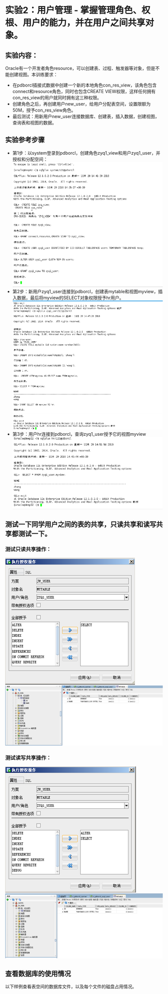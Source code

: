 # 实验2：用户管理 - 掌握管理角色、权根、用户的能力，并在用户之间共享对象。
## 实验内容：
Oracle有一个开发者角色resource，可以创建表、过程、触发器等对象，但是不能创建视图。本训练要求：
* 在pdborcl插接式数据中创建一个新的本地角色con_res_view，该角色包含connect和resource角色，同时也包含CREATE VIEW权限，这样任何拥有con_res_view的用户就同时拥有这三种权限。
* 创建角色之后，再创建用户new_user，给用户分配表空间，设置限额为50M，授予con_res_view角色。
* 最后测试：用新用户new_user连接数据库、创建表，插入数据，创建视图，查询表和视图的数据。
## 实验参考步骤
* 第1步：以system登录到pdborcl，创建角色zyq1_view和用户zyq1_user，并授权和分配空间：
![](https://github.com/ZYQHZ/ORACLE/blob/master/test2/1.PNG)
* 第2步：新用户zyq1_user连接到pdborcl，创建表mytable和视图myview，插入数据，最后将myview的SELECT对象权限授予hr用户。
![](https://github.com/ZYQHZ/ORACLE/blob/master/test2/2.png)
![](https://github.com/ZYQHZ/ORACLE/blob/master/test2/22.png)
* 第3步：用户hr连接到pdborcl，查询zyq1_user授予它的视图myview
![](https://github.com/ZYQHZ/ORACLE/blob/master/test2/3.PNG)
## 测试一下同学用户之间的表的共享，只读共享和读写共享都测试一下。
### 测试只读共享操作：
![](https://github.com/ZYQHZ/ORACLE/blob/master/test2/%E5%8F%AA%E8%AF%BB.PNG)
![](https://github.com/ZYQHZ/ORACLE/blob/master/test2/%E5%8F%AA%E8%AF%BB1.PNG)
### 测试读写共享操作：
![](https://github.com/ZYQHZ/ORACLE/blob/master/test2/%E8%AF%BB%E5%86%99.PNG)
![](https://github.com/ZYQHZ/ORACLE/blob/master/test2/%E8%AF%BB%E5%86%991.PNG)
## 查看数据库的使用情况
以下样例查看表空间的数据库文件，以及每个文件的磁盘占用情况。
